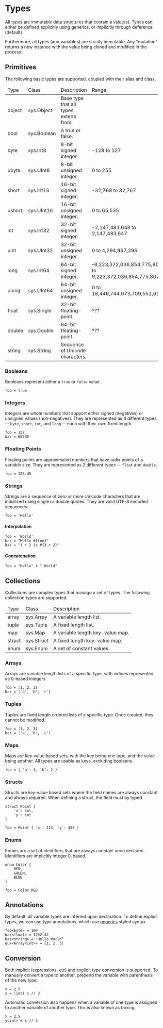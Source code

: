 # Types #

All types are immutable data structures that contain a value(s). Types can either be defined explicitly using generics, or implicitly through deference (default).

Furthermore, all types (and variables) are strictly immutable. Any "mutation" returns a new instance with the value being cloned and modified in the process.

## Primitives ##

The following basic types are supported, coupled with their alias and class.

<table>
    <thead>
        <tr>
            <td>Type</td>
            <td>Class</td>
            <td>Description</td>
            <td>Range</td>
        </tr>
    </thead>
    <tbody>
        <tr>
            <td>object</td>
            <td>sys.Object</td>
            <td>Base type that all types extend from.</td>
            <td></td>
        </tr>
        <tr>
            <td>bool</td>
            <td>sys.Boolean</td>
            <td>A true or false.</td>
            <td></td>
        </tr>
        <tr>
            <td>byte</td>
            <td>sys.Int8</td>
            <td>8-bit signed integer.</td>
            <td>-128 to 127</td>
        </tr>
        <tr>
            <td>ubyte</td>
            <td>sys.UInt8</td>
            <td>8-bit unsigned integer.</td>
            <td>0 to 255</td>
        </tr>
        <tr>
            <td>short</td>
            <td>sys.Int16</td>
            <td>16-bit signed integer.</td>
            <td>-32,768 to 32,767</td>
        </tr>
        <tr>
            <td>ushort</td>
            <td>sys.UInt16</td>
            <td>16-bit unsigned integer.</td>
            <td>0 to 65,535</td>
        </tr>
        <tr>
            <td>int</td>
            <td>sys.Int32</td>
            <td>32-bit signed integer.</td>
            <td>-2,147,483,648 to 2,147,483,647</td>
        </tr>
        <tr>
            <td>uint</td>
            <td>sys.UInt32</td>
            <td>32-bit unsigned integer.</td>
            <td>0 to 4,294,967,295</td>
        </tr>
        <tr>
            <td>long</td>
            <td>sys.Int64</td>
            <td>64-bit signed integer.</td>
            <td>–9,223,372,036,854,775,808 to 9,223,372,036,854,775,807</td>
        </tr>
        <tr>
            <td>ulong</td>
            <td>sys.UInt64</td>
            <td>64-bit unsigned integer.</td>
            <td>0 to 18,446,744,073,709,551,615</td>
        </tr>
        <tr>
            <td>float</td>
            <td>sys.Single</td>
            <td>32-bit floating-point.</td>
            <td>???</td>
        </tr>
        <tr>
            <td>double</td>
            <td>sys.Double</td>
            <td>64-bit floating-point.</td>
            <td>???</td>
        </tr>
        <tr>
            <td>string</td>
            <td>sys.String</td>
            <td>Sequence of Unicode characters.</td>
            <td></td>
        </tr>
    </tbody>
</table>

### Booleans ###

Booleans represent either a `true` or `false` value.

    foo = true

### Integers ###

Integers are whole numbers that support either signed (negatives) or unsigned values (non-negatives). They are represented as 4 different types -- `byte`, `short`, `int`, and `long` -- each with their own fixed length.

    foo = 127
    bar = 65535

### Floating Points ###

Floating points are approximated numbers that have radix points of a variable size. They are represented as 2 different types -- `float` and `double`.

    foo = 123.45

### Strings ###

Strings are a sequence of zero or more Unicode characters that are initialized using single or double quotes. They are valid UTF-8 encoded sequences.

    foo = 'Hello'

#### Interpolation ####

    foo = 'World'
    bar = "Hello #{foo}"
    baz = "1 + 2 is #{1 + 2}"

#### Concatenation ####

    foo = "Hello" + " World"

## Collections ##

Collections are complex types that manage a set of types. The following collection types are supported.

<table>
    <thead>
        <tr>
            <td>Type</td>
            <td>Class</td>
            <td>Description</td>
        </tr>
    </thead>
    <tbody>
        <tr>
            <td>array</td>
            <td>sys.Array</td>
            <td>A variable length list.</td>
        </tr>
        <tr>
            <td>tuple</td>
            <td>sys.Tuple</td>
            <td>A fixed length list.</td>
        </tr>
        <tr>
            <td>map</td>
            <td>sys.Map</td>
            <td>A variable length key-value map.</td>
        </tr>
        <tr>
            <td>struct</td>
            <td>sys.Struct</td>
            <td>A fixed length key-value map.</td>
        </tr>
        <tr>
            <td>enum</td>
            <td>sys.Enum</td>
            <td>A set of constant values.</td>
        </tr>
    </tbody>
</table>

### Arrays ###

Arrays are variable length lists of a specific type, with indices represented as 0-based integers.

    foo = [1, 2, 3]
    bar = ['a', 'b', 'c']

### Tuples ###

Tuples are fixed length ordered lists of a specific type. Once created, they cannot be modified.

    foo = (1, 2, 3)
    bar = ('a', 'b', 'c')

### Maps ###

Maps are key-value based sets, with the key being one type, and the value being another. All types are usable as keys, excluding booleans.

    foo = { 'a': 1, 'b': 2 }

### Structs ###

Structs are key-value based sets where the field names are always constant and always required. When defining a struct, the field must by typed.

    struct Point {
        'x': int,
        'y': int
    }

    foo = Point { 'x': 123, 'y': 456 }

### Enums ###

Enums are a set of identifiers that are always constant once declared. Identifiers are implicitly integer 0-based.

    enum Color {
        RED,
        GREEN,
        BLUE
    }

    foo = Color.RED

## Annotations ##

By default, all variable types are inferred upon declaration. To define explicit types, we can use type annotations, which use [generics](generics.md) styled syntax.

    foo<byte> = 100
    bar<float> = 1252.42
    baz<string> = "Hello World"
    qux<Array<int>> = [1, 2, 3]

## Conversion ##

Both implicit (expressions, etc) and explicit type conversion is supported. To manually convert a type to another, prepend the variable with parenthesis of the new type.

    x = 2.5
    y = (int) x // 3

Automatic conversion also happens when a variable of one type is assigned to another variable of another type. This is also known as boxing.

    x = 2.5
    y<int> = x // 3
